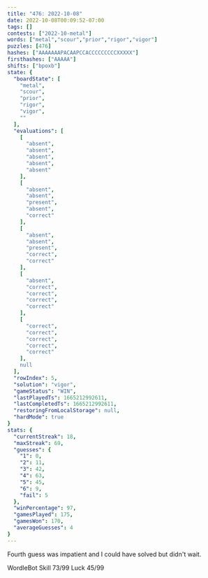 ```yaml
---
title: "476: 2022-10-08"
date: 2022-10-08T00:09:52-07:00
tags: []
contests: ["2022-10-metal"]
words: ["metal","scour","prior","rigor","vigor"]
puzzles: [476]
hashes: ["AAAAAAAPACAAPCCACCCCCCCCCXXXXX"]
firsthashes: ["AAAAA"]
shifts: ["bpoxb"]
state: {
  "boardState": [
    "metal",
    "scour",
    "prior",
    "rigor",
    "vigor",
    ""
  ],
  "evaluations": [
    [
      "absent",
      "absent",
      "absent",
      "absent",
      "absent"
    ],
    [
      "absent",
      "absent",
      "present",
      "absent",
      "correct"
    ],
    [
      "absent",
      "absent",
      "present",
      "correct",
      "correct"
    ],
    [
      "absent",
      "correct",
      "correct",
      "correct",
      "correct"
    ],
    [
      "correct",
      "correct",
      "correct",
      "correct",
      "correct"
    ],
    null
  ],
  "rowIndex": 5,
  "solution": "vigor",
  "gameStatus": "WIN",
  "lastPlayedTs": 1665212992611,
  "lastCompletedTs": 1665212992611,
  "restoringFromLocalStorage": null,
  "hardMode": true
}
stats: {
  "currentStreak": 18,
  "maxStreak": 69,
  "guesses": {
    "1": 0,
    "2": 11,
    "3": 42,
    "4": 63,
    "5": 45,
    "6": 9,
    "fail": 5
  },
  "winPercentage": 97,
  "gamesPlayed": 175,
  "gamesWon": 170,
  "averageGuesses": 4
}
---
```


<!-- more -->
Fourth guess was impatient and I could have solved but didn't wait. 

WordleBot
Skill 73/99
Luck 45/99
